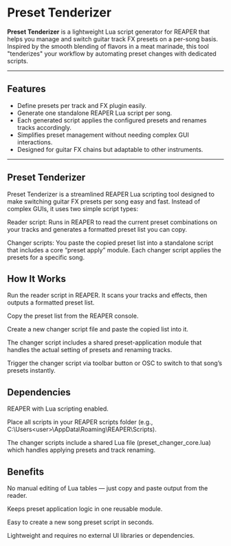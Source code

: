 # Preset Tenderizer

**Preset Tenderizer** is a lightweight Lua script generator for REAPER that helps you manage and switch guitar track FX presets on a per-song basis. Inspired by the smooth blending of flavors in a meat marinade, this tool "tenderizes" your workflow by automating preset changes with dedicated scripts.

---

## Features

- Define presets per track and FX plugin easily.
- Generate one standalone REAPER Lua script per song.
- Each generated script applies the configured presets and renames tracks accordingly.
- Simplifies preset management without needing complex GUI interactions.
- Designed for guitar FX chains but adaptable to other instruments.

---

## Preset Tenderizer
Preset Tenderizer is a streamlined REAPER Lua scripting tool designed to make switching guitar FX presets per song easy and fast. Instead of complex GUIs, it uses two simple script types:

Reader script: Runs in REAPER to read the current preset combinations on your tracks and generates a formatted preset list you can copy.

Changer scripts: You paste the copied preset list into a standalone script that includes a core “preset apply” module. Each changer script applies the presets for a specific song.

## How It Works
Run the reader script in REAPER. It scans your tracks and effects, then outputs a formatted preset list.

Copy the preset list from the REAPER console.

Create a new changer script file and paste the copied list into it.

The changer script includes a shared preset-application module that handles the actual setting of presets and renaming tracks.

Trigger the changer script via toolbar button or OSC to switch to that song’s presets instantly.

## Dependencies

REAPER with Lua scripting enabled.

Place all scripts in your REAPER scripts folder (e.g., C:\Users\<user>\AppData\Roaming\REAPER\Scripts).

The changer scripts include a shared Lua file (preset_changer_core.lua) which handles applying presets and track renaming.

## Benefits

No manual editing of Lua tables — just copy and paste output from the reader.

Keeps preset application logic in one reusable module.

Easy to create a new song preset script in seconds.

Lightweight and requires no external UI libraries or dependencies.

